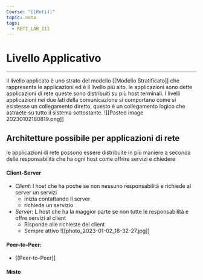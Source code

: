 ```yaml
---
Course: "[[Reti]]"
topic: nota
tags:
  - RETI_LAB_III
---
```



# Livello Applicativo
---

Il livello applicato è uno strato del modello [[Modello Stratificato]] che rappresenta le applicazioni ed è il livello più alto. le applicazioni sono dette applicazioni di rete queste sono distribuiti su più host terminali.
I livelli applicazioni nei due lati della comunicazione si comportano come si esistesse un collegamento diretto, questo è un collegamento logico che astraete su tutto il sistema sottostante. 
![[Pasted image 20230102180819.png]]


## Architetture possibile per applicazioni di rete
le applicazioni di rete possono essere distribuite in più maniere a seconda delle responsabilità che ha ogni host come offrire servizi e chiedere 
#### Client-Server
- _Client_: l host che ha poche se non nessuno responsabilità e richiede al server un servizi
	- inizia contattando il server
	- richiede un servizio
- _Server_: L host che ha la maggior parte se non tutte le responsabilità e offre servizi al client
	- Risponde alle richieste del client
	- Sempre attivo
![[photo_2023-01-02_18-32-27.jpg]]
#### Peer-to-Peer:
- [[Peer-to-Peer]]
#### Misto


